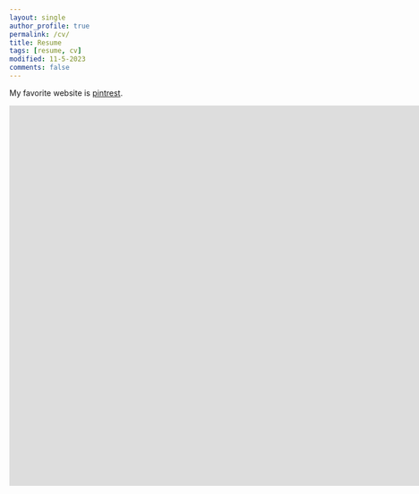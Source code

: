 ```yaml
---
layout: single
author_profile: true
permalink: /cv/
title: Resume
tags: [resume, cv]
modified: 11-5-2023
comments: false
---
```




My favorite website is [pintrest](https://www.pintrest.com/).





<iframe width="1691" height="680" src="https://www.youtube.com/embed/LOTtWzX3Wp4" title="The STRANGE Reason He's The World's Best Climber" frameborder="0" allow="accelerometer; autoplay; clipboard-write; encrypted-media; gyroscope; picture-in-picture" allowfullscreen></iframe>


